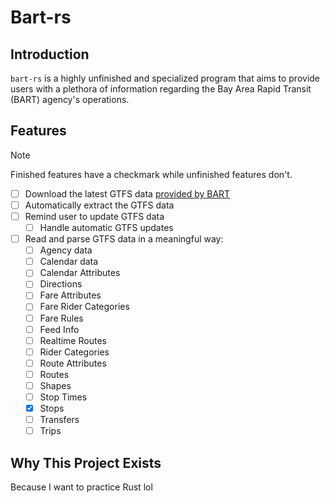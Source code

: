 # Bart-rs

## Introduction

`bart-rs` is a highly unfinished and specialized program that aims to provide users with a plethora of information regarding the Bay Area Rapid Transit (BART) agency's operations.

## Features

> [!NOTE]
> Finished features have a checkmark while unfinished features don't.

- [ ] Download the latest GTFS data [provided by BART](https://www.bart.gov/schedules/developers/gtfs)
- [ ] Automatically extract the GTFS data
- [ ] Remind user to update GTFS data
  - [ ] Handle automatic GTFS updates
- [ ] Read and parse GTFS data in a meaningful way:
  - [ ] Agency data
  - [ ] Calendar data
  - [ ] Calendar Attributes
  - [ ] Directions
  - [ ] Fare Attributes
  - [ ] Fare Rider Categories
  - [ ] Fare Rules
  - [ ] Feed Info
  - [ ] Realtime Routes
  - [ ] Rider Categories
  - [ ] Route Attributes
  - [ ] Routes
  - [ ] Shapes
  - [ ] Stop Times
  - [x] Stops
  - [ ] Transfers
  - [ ] Trips

## Why This Project Exists

Because I want to practice Rust lol